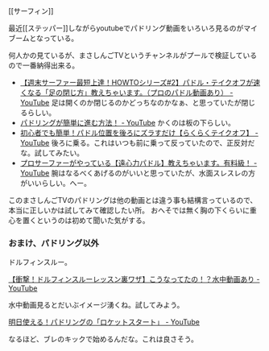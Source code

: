 [[サーフィン]]

最近[[ステッパー]]しながらyoutubeでパドリング動画をいろいろ見るのがマイブームとなっている。

何人かの見ているが、まさしんごTVというチャンネルがプールで検証しているので一番納得出来る。

- [【週末サーファー最短上達！HOWTOシリーズ#2】パドル・テイクオフが速くなる「足の閉じ方」教えちゃいます。（プロのパドル動画あり） - YouTube](https://www.youtube.com/watch?v=9qjruNh_I2M) 足は開くのか閉じるのかどっちなのかなぁ、と思っていたが閉じるらしい。
- [パドリングが簡単に進む方法！ - YouTube](https://www.youtube.com/watch?v=ATVTb585bTs) かくのは板の下らしい。
- [初心者でも簡単！パドル位置を後ろにズラすだけ【らくらくテイクオフ】 - YouTube](https://www.youtube.com/watch?v=xJ_xLgkm8uw&t=3s) 後ろに乗る。これはいつも前に乗って反っていたので、正反対だな。試してみたい。
- [プロサーファーがやっている【遠心力パドル】教えちゃいます。有料級！ - YouTube](https://www.youtube.com/watch?v=W8pYWpiFYJI) 腕はなるべくあげるのがいいと思っていたが、水面スレスレの方がいいらしい。へー。

このまさしんごTVのパドリングは他の動画とは違う事も結構言っているので、本当に正しいかは試してみて確認したい所。
おへそでは無く胸の下くらいに重心を置くというのは初めて聞いた気がする。

### おまけ、パドリング以外

ドルフィンスルー。

[【衝撃！ドルフィンスルーレッスン裏ワザ】こうなってたの！？水中動画あり - YouTube](https://www.youtube.com/watch?v=1wiV5pNLgrU)

水中動画見るとだいぶイメージ湧くね。試してみよう。

[明日使える！パドリングの「ロケットスタート」 - YouTube](https://www.youtube.com/watch?v=RoIUG3fXk2I)

なるほど、ブレのキックで始めるんだな。これは良さそう。
